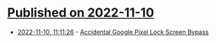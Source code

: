 # [Published on 2022-11-10](index.md)

* [2022-11-10, 11:11:26](https://news.ycombinator.com/item?id=33544883) - [Accidental Google Pixel Lock Screen Bypass](https://bugs.xdavidhu.me/google/2022/11/10/accidental-70k-google-pixel-lock-screen-bypass/)
